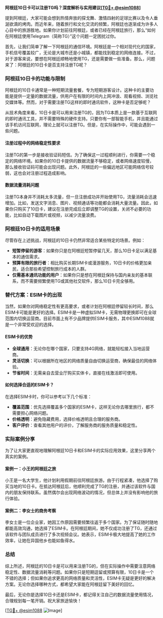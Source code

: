 **阿根廷10日卡可以注册TG吗？深度解析与实用建议[[TG💪+ @esim1088](https://t.me/s/esim1088)]**

提到阿根廷，大家可能会想到热情奔放的探戈舞、激情四射的足球比赛以及令人垂涎欲滴的烤肉。而近年来，随着旅行和文化交流的频繁，阿根廷也逐渐成为许多人心目中的旅游胜地。如果你计划前往阿根廷，或者已经在阿根廷旅行，那么“如何在阿根廷使用Telegram（简称TG）”这个问题一定困扰过你。

首先，让我们简单了解一下阿根廷的通信环境。阿根廷是一个相对现代化的国家，手机信号覆盖较广，无论是大城市还是小城镇，都能找到稳定的网络连接。不过，对于游客来说，要想在阿根廷顺畅地使用TG，还是需要做一些准备。那么，问题来了：阿根廷的10日卡是否支持注册TG呢？

### 阿根廷10日卡的功能与限制

阿根廷的10日卡通常是一种短期流量套餐，专为短期游客设计。这种卡的主要功能是提供一定量的数据流量，供用户在有限的时间内上网冲浪、观看视频、浏览社交媒体等。然而，对于需要注册TG这样的即时通讯软件，这种卡是否足够呢？

从技术角度来看，10日卡是可以用来注册TG的，因为TG本质上是一款基于互联网的即时通讯工具，并不需要特殊的硬件支持。只要你有一部智能手机，并且能通过该手机访问互联网，理论上就可以注册TG。但是，在实际操作中，可能会遇到一些问题。

#### 注册过程中的网络稳定性要求

注册TG的第一步是接收验证码短信。为了确保这一过程顺利进行，你需要一个稳定的网络环境。如果你的10日卡提供的数据流量不够稳定，或者网络速度较慢，那么接收验证码可能会出现问题。此外，阿根廷的一些偏远地区可能网络信号较弱，这也会对注册过程造成影响。

#### 数据流量消耗问题

注册TG本身并不消耗太多流量，但一旦注册成功并开始使用TG，流量消耗会迅速增加。比如，发送文字消息、图片、视频通话等功能都会消耗大量流量。因此，如果你只购买了10日卡，建议在注册完成后立即调整TG的设置，关闭不必要的功能，比如自动下载图片或视频，以减少流量浪费。

### 阿根廷10日卡的适用场景

尽管存在上述挑战，阿根廷的10日卡仍然非常适合某些特定的场景。例如：

- **短暂停留的游客**：如果你只是在阿根廷短暂停留几天，那么10日卡足以满足基本的通信需求。
- **预算有限的旅行者**：相比购买长期SIM卡或漫游服务，10日卡的价格更加亲民，适合那些希望控制旅行成本的人群。
- **仅需基本通讯功能的用户**：如果你只是想在阿根廷保持与国内亲友的基本联系，而不需要频繁使用TG或其他社交软件，那么10日卡完全够用。

### 替代方案：ESIM卡的出现

当然，如果你对网络稳定性有更高要求，或者计划在阿根廷停留较长时间，那么ESIM卡可能是更好的选择。ESIM卡是一种虚拟SIM卡，无需物理更换即可在全球范围内切换运营商。目前市面上有不少品牌提供ESIM卡服务，其中ESIM1088就是一个非常受欢迎的选择。

#### ESIM卡的优势

- **全球通用**：无论你在哪个国家，只要支持4G网络，就能轻松接入当地运营商。
- **灵活切换**：可以根据所在地区的网络质量自由切换运营商，确保最佳的网络体验。
- **节省时间**：无需亲自去营业厅购买实体卡，直接在线激活即可使用。

#### 如何选择合适的ESIM卡？

在选择ESIM卡时，你可以参考以下几个标准：

- **覆盖范围**：优先选择覆盖多个国家的ESIM卡，这样无论你去哪里旅行，都不需要担心网络问题。
- **价格透明**：避免隐藏费用，选择价格透明且合理的服务商。
- **客户评价**：查看其他用户的评价，了解服务商的服务质量和稳定性。

### 实际案例分享

为了让大家更直观地理解阿根廷10日卡和ESIM卡的实际应用效果，这里分享两个真实的案例。

#### 案例一：小王的阿根廷之旅

小王是一名大学生，他计划利用假期前往阿根廷旅游。由于行程紧凑，他选择了购买当地的10日卡。在抵达阿根廷后，他顺利完成了TG的注册，并通过该软件与国内的朋友保持联系。虽然偶尔会出现网络波动的情况，但总体上并没有影响他的旅行体验。

#### 案例二：李女士的商务考察

李女士是一位企业家，她因工作原因需要频繁往返于多个国家。为了保证随时随地都能高效沟通，她选择了ESIM卡。在阿根廷期间，她不仅成功注册了TG，还通过该软件与团队成员进行了多次视频会议。她表示，ESIM卡极大地提高了她的工作效率，让她在异国他乡也能如鱼得水。

### 总结

综上所述，阿根廷的10日卡是可以用来注册TG的，但在实际操作中需要注意网络稳定性、数据流量消耗等问题。如果你只是短期逗留或预算有限，10日卡是一个不错的选择；但如果你追求更高的网络质量和灵活性，ESIM卡无疑是更好的解决方案。无论你选择哪种方式，都希望大家能在阿根廷留下美好的回忆。

最后，无论你是选择10日卡还是ESIM卡，都记得关注自己的数据流量使用情况，合理规划每一笔开销。祝大家旅途愉快！

[[TG💪+ @esim1088](https://t.me/s/esim1088) ![Image](https://i.postimg.cc/4NQfJmqS/Snipaste-2025-05-13-00-14-12.png)]